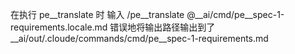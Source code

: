 
在执行 pe__translate 时
输入 /pe__translate @__ai/cmd/pe__spec-1-requirements.locale.md
错误地将输出路径输出到了 __ai/out/.cloude/commands/cmd/pe__spec-1-requirements.md
